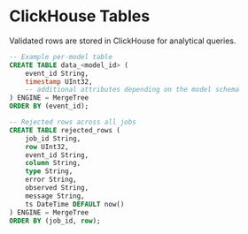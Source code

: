 # ClickHouse Tables

Validated rows are stored in ClickHouse for analytical queries.

```sql
-- Example per-model table
CREATE TABLE data_<model_id> (
    event_id String,
    timestamp UInt32,
    -- additional attributes depending on the model schema
) ENGINE = MergeTree
ORDER BY (event_id);

-- Rejected rows across all jobs
CREATE TABLE rejected_rows (
    job_id String,
    row UInt32,
    event_id String,
    column String,
    type String,
    error String,
    observed String,
    message String,
    ts DateTime DEFAULT now()
) ENGINE = MergeTree
ORDER BY (job_id, row);
```
